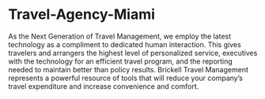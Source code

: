 Travel-Agency-Miami
===================

As the Next Generation of Travel Management, we employ the latest technology as a compliment to dedicated human interaction. This gives travelers and arrangers the highest level of personalized service, executives with the technology for an efficient travel program, and the reporting needed to maintain better than policy results. Brickell Travel Management represents a powerful resource of tools that will reduce your company’s travel expenditure and increase convenience and comfort.
